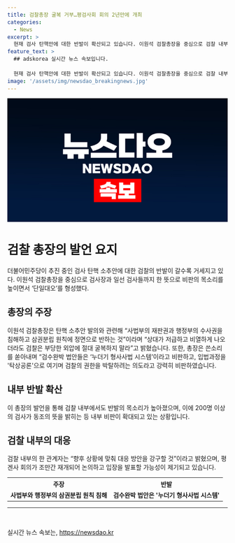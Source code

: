 ```yaml
---
title: 검찰총장 굴복 거부…평검사회 회의 2년만에 개최
categories:
  - News
excerpt: >
  현재 검사 탄핵안에 대한 반발이 확산되고 있습니다. 이원석 검찰총장을 중심으로 검찰 내부에서 단일대오를 형성하며 지난 정부의 검수완박 법안에 대한 비판도 고조되고 있습니다. 이 총장은 강한 탄핵 반대 입장을 피력하며 경우의 수를 고려해 대응할 것으로 보입니다. 또한, 검찰 내부의 회의가 재개되며 대응 방안을 논의할 것으로 전망됩니다.클릭하여 전문을 읽어보세요: 검사 탄핵안 반발 확산, 이원석 부당 외압에 절대 굴복하지 말라
feature_text: >
  ## adskorea 실시간 뉴스 속보입니다.

  현재 검사 탄핵안에 대한 반발이 확산되고 있습니다. 이원석 검찰총장을 중심으로 검찰 내부에서 단일대오를 형성하며 지난 정부의 검수완박 법안에 대한 비판도 고조되고 있습니다. 이 총장은 강한 탄핵 반대 입장을 피력하며 경우의 수를 고려해 대응할 것으로 보입니다. 또한, 검찰 내부의 회의가 재개되며 대응 방안을 논의할 것으로 전망됩니다.클릭하여 전문을 읽어보세요: 검사 탄핵안 반발 확산, 이원석 부당 외압에 절대 굴복하지 말라
image: '/assets/img/newsdao_breakingnews.jpg'
---
```


<p><img src="/assets/img/newsdao_breakingnews.jpg" alt="adskorea 속보" /></p>

<h1 data-ke-size="size26"><b>검찰 총장의 발언 요지</b></h1>

<p data-ke-size="size16">더불어민주당이 추진 중인 검사 탄핵 소추안에 대한 검찰의 반발이 갈수록 거세지고 있다. 이원석 검찰총장을 중심으로 검사장과 일선 검사들까지 한 뜻으로 비판의 목소리를 높이면서 ‘단일대오’를 형성했다.</p>

<h2 data-ke-size="size24">총장의 주장</h2>

<p data-ke-size="size16">이원석 검찰총장은 탄핵 소추안 발의와 관련해 “사법부의 재판권과 행정부의 수사권을 침해하고 삼권분립 원칙에 정면으로 반하는 것”이라며 “상대가 저급하고 비열하게 나오더라도 검찰은 부당한 외압에 절대 굴복하지 말라”고 밝혔습니다. 또한, 총장은 쓴소리를 쏟아내며 “검수완박 법안들은 ‘누더기 형사사법 시스템’이라고 비판하고, 입법과정을 '탁상공론'으로 여기며 검찰의 권한을 박탈하려는 의도라고 강력히 비판하였습니다.</p>

<h2 data-ke-size="size24">내부 반발 확산</h2>

<p data-ke-size="size16">이 총장의 발언을 통해 검찰 내부에서도 반발의 목소리가 높아졌으며, 이에 200명 이상의 검사가 동조의 뜻을 밝히는 등 내부 비판이 확대되고 있는 상황입니다.</p>

<h2 data-ke-size="size24">검찰 내부의 대응</h2>

<p data-ke-size="size16">검찰 내부의 한 관계자는 “향후 상황에 맞춰 대응 방안을 강구할 것”이라고 밝혔으며, 평겐사 회의가 조만간 재개되어 논의하고 입장을 발표할 가능성이 제기되고 있습니다.</p>

<table>
    <tr>
        <th>주장</th>
        <th>반발</th>
    </tr>
    <tr>
        <td style="text-align: center; height: 17px;"><b>사법부와 행정부의 삼권분립 원칙 침해</b></td>
        <td style="text-align: center; height: 17px;"><b>검수완박 법안은 '누더기 형사사법 시스템'</b></td>
    </tr>
</table>

<hr>

<p data-ke-size="size16">&nbsp;</p>
실시간 뉴스 속보는, <a href="https://newsdao.kr" rel="dofollow">https://newsdao.kr</a>


